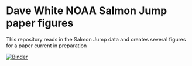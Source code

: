 # Dave White NOAA Salmon Jump paper figures
This repository reads in the Salmon Jump data and creates several figures for a paper current in preparation 

[![Binder](https://mybinder.org/badge_logo.svg)](https://mybinder.org/v2/gh/cgentemann/salmon_paper/master)

